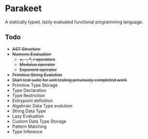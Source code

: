 # Parakeet

A statically typed, lazily evaluated functional programming language.

## Todo
* ~~AST Structure~~
* ~~Numeric Evaluation~~
    * ~~+, -, *, / operators~~
    * ~~Modulus operator~~
    * ~~Exponent operator~~
* ~~Primitive String Evalution~~
* ~~Start test suite for unit testing previously completed work~~
* Primitive Type Storage
* Type Declaration
* Type Restriction
* Entrypoint definition
* Algebraic Data Type evalution
* String Data Type
* Lazy Evaluation
* Custom Data Type Storage
* Pattern Matching
* Type Inference
